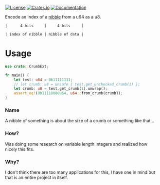 [![License](https://img.shields.io/crates/l/crumb)](https://opensource.org/licenses/MIT)
[![Crates.io](https://img.shields.io/crates/v/crumb)](https://crates.io/crates/crumb)
[![Documentation](https://docs.rs/multibase/badge.svg?style=flat-square)](https://docs.rs/multibase)

Encode an index of a [nibble](https://en.wikipedia.org/wiki/Nibble) from a u64 as a u8.

`|      4 bits     |     4 bits     |`

`| index of nibble | nibble of data |`

# Usage

```rust
use crate::CrumbExt;

fn main() {
	let test: u64 = 0b11111111;
	// let crumb: u8 = unsafe { test.get_unchecked_crumb(1) };
	let crumb: u8 = test.get_crumb(1).unwrap();
	assert_eq!(0b11110000u64, u64::from_crumb(crumb));
}
```

### Name

A nibble of something is about the size of a crumb or something like that...

### How?

Was doing some research on variable length integers and realized how nicely this fits.

### Why?

I don't think there are too many applications for this, I have one in mind but that is an entire project in itself.